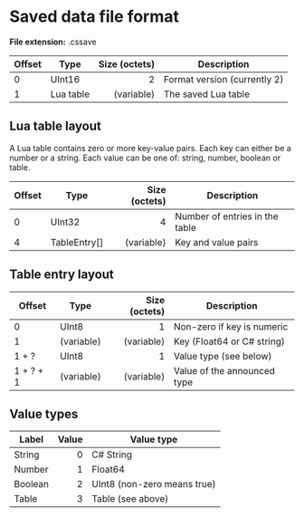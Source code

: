 # Saved data file format

**File extension:** .cssave

| Offset             | Type             | Size (octets)       | Description                              |
| ------------------ | ---------------- | -------------------:| ---------------------------------------- |
| 0                  | UInt16           |                   2 | Format version (currently 2)             |
| 1                  | Lua table        |          (variable) | The saved Lua table                      |

## Lua table layout

A Lua table contains zero or more key-value pairs. Each key can either be a number or a string. Each value can be one of: string, number, boolean or table.

| Offset             | Type             | Size (octets)       | Description                              |
| ------------------ | ---------------- | -------------------:| ---------------------------------------- |
| 0                  | UInt32           |                   4 | Number of entries in the table           |
| 4                  | TableEntry[]     |          (variable) | Key and value pairs                      |

## Table entry layout

| Offset             | Type             | Size (octets)       | Description                              |
| ------------------ | ---------------- | -------------------:| ---------------------------------------- |
| 0                  | UInt8            |                   1 | Non-zero if key is numeric |
| 1                  | (variable)       |          (variable) | Key (Float64 or C# string) |
| 1 + ?              | UInt8            |                   1 | Value type (see below) |
| 1 + ? + 1          | (variable)       |          (variable) | Value of the announced type |

## Value types

| Label            | Value  | Value type |
| ---------------- | ------:| ---------- |
| String           | 0      | C# String |
| Number           | 1      | Float64 |
| Boolean          | 2      | UInt8 (non-zero means true) |
| Table            | 3      | Table (see above) |
